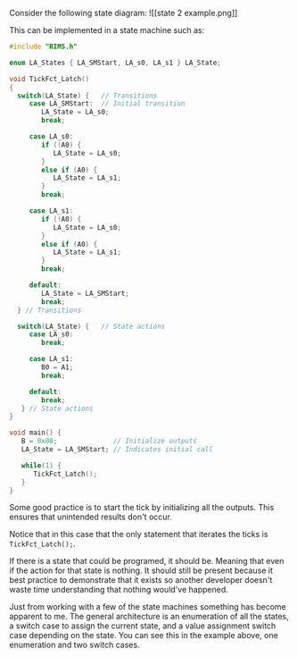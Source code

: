 Consider the following state diagram:
![[state 2 example.png]]

This can be implemented in a state machine such as:
```C
#include "RIMS.h"

enum LA_States { LA_SMStart, LA_s0, LA_s1 } LA_State;

void TickFct_Latch()
{
  switch(LA_State) {   // Transitions
     case LA_SMStart:  // Initial transition
        LA_State = LA_s0;
        break;

     case LA_s0:
        if (!A0) {
           LA_State = LA_s0;
        }
        else if (A0) {
           LA_State = LA_s1;
        }
        break;

     case LA_s1:
        if (!A0) {
           LA_State = LA_s0;
        }
        else if (A0) {
           LA_State = LA_s1;
        }
        break;

     default:
        LA_State = LA_SMStart;
        break;
  } // Transitions

  switch(LA_State) {   // State actions
     case LA_s0:
        break;

     case LA_s1:
        B0 = A1;
        break;

     default:
        break;
   } // State actions
}

void main() {
   B = 0x00;              // Initialize outputs
   LA_State = LA_SMStart; // Indicates initial call

   while(1) {
      TickFct_Latch();
   }
}
```

Some good practice is to start the tick by initializing all the outputs. This ensures that unintended results don't occur.

Notice that in this case that the only statement that iterates the ticks is `TickFct_Latch();`.

If there is a state that could be programed, it should be. Meaning that even if the action for that state is nothing. It should still be present because it best practice to demonstrate that it exists so another developer doesn't waste time understanding that nothing would've happened.

Just from working with a few of the state machines something has become apparent to me. The general architecture is an enumeration of all the states, a switch case to assign the current state, and a value assignment switch case depending on the state. You can see this in the example above, one enumeration and two switch cases. 